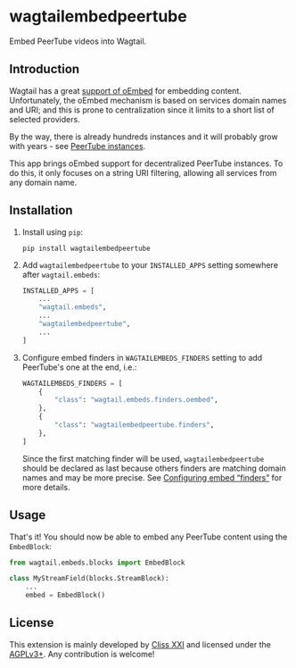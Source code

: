 # wagtailembedpeertube

Embed PeerTube videos into Wagtail.

## Introduction

Wagtail has a great [support of oEmbed][1] for embedding content. Unfortunately,
the oEmbed mechanism is based on services domain names and URI; and this is prone
to centralization since it limits to a short list of selected providers.

By the way, there is already hundreds instances and it will probably grow with
years - see [PeerTube instances](https://instances.joinpeertube.org).

This app brings oEmbed support for decentralized PeerTube instances. To do this,
it only focuses on a string URI filtering, allowing all services from any domain
name.

## Installation

1. Install using ``pip``:

   ```shell
   pip install wagtailembedpeertube
   ```

2. Add ``wagtailembedpeertube`` to your ``INSTALLED_APPS`` setting somewhere
   after ``wagtail.embeds``:

   ```python
   INSTALLED_APPS = [
       ...
       "wagtail.embeds",
       ...
       "wagtailembedpeertube",
       ...
   ]
   ```

3. Configure embed finders in ``WAGTAILEMBEDS_FINDERS`` setting to add PeerTube's
   one at the end, i.e.:

   ```python
   WAGTAILEMBEDS_FINDERS = [
       {
           "class": "wagtail.embeds.finders.oembed",
       },
       {
           "class": "wagtailembedpeertube.finders",
       },
   ]
   ```

   Since the first matching finder will be used, ``wagtailembedpeertube`` should
   be declared as last because others finders are matching domain names and may
   be more precise. See [Configuring embed “finders”][2] for more details.

## Usage

That's it! You should now be able to embed any PeerTube content using the
``EmbedBlock``:

```python
from wagtail.embeds.blocks import EmbedBlock

class MyStreamField(blocks.StreamBlock):
    ...
    embed = EmbedBlock()
```

## License

This extension is mainly developed by [Cliss XXI](https://www.cliss21.com) and
licensed under the [AGPLv3+](LICENSE). Any contribution is welcome!

[1]: http://docs.wagtail.io/en/stable/advanced_topics/embeds.html
[2]: http://docs.wagtail.io/en/stable/advanced_topics/embeds.html#configuring-embed-finders
